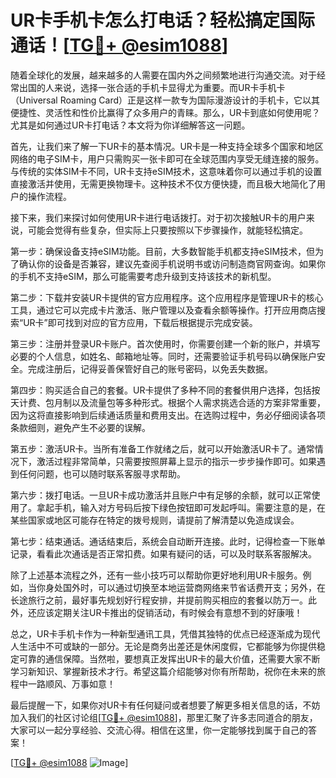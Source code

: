 # UR卡手机卡怎么打电话？轻松搞定国际通话！[[TG💪+ @esim1088](https://t.me/s/esim1088)]

随着全球化的发展，越来越多的人需要在国内外之间频繁地进行沟通交流。对于经常出国的人来说，选择一张合适的手机卡显得尤为重要。而UR卡手机卡（Universal Roaming Card）正是这样一款专为国际漫游设计的手机卡，它以其便捷性、灵活性和性价比赢得了众多用户的青睐。那么，UR卡到底如何使用呢？尤其是如何通过UR卡打电话？本文将为你详细解答这一问题。

首先，让我们来了解一下UR卡的基本情况。UR卡是一种支持全球多个国家和地区网络的电子SIM卡，用户只需购买一张卡即可在全球范围内享受无缝连接的服务。与传统的实体SIM卡不同，UR卡支持eSIM技术，这意味着你可以通过手机的设置直接激活并使用，无需更换物理卡。这种技术不仅方便快捷，而且极大地简化了用户的操作流程。

接下来，我们来探讨如何使用UR卡进行电话拨打。对于初次接触UR卡的用户来说，可能会觉得有些复杂，但实际上只要按照以下步骤操作，就能轻松搞定。

第一步：确保设备支持eSIM功能。目前，大多数智能手机都支持eSIM技术，但为了确认你的设备是否兼容，建议先查阅手机说明书或访问制造商官网查询。如果你的手机不支持eSIM，那么可能需要考虑升级到支持该技术的新机型。

第二步：下载并安装UR卡提供的官方应用程序。这个应用程序是管理UR卡的核心工具，通过它可以完成卡片激活、账户管理以及查看余额等操作。打开应用商店搜索“UR卡”即可找到对应的官方应用，下载后根据提示完成安装。

第三步：注册并登录UR卡账户。首次使用时，你需要创建一个新的账户，并填写必要的个人信息，如姓名、邮箱地址等。同时，还需要验证手机号码以确保账户安全。完成注册后，记得妥善保管好自己的账号密码，以免丢失数据。

第四步：购买适合自己的套餐。UR卡提供了多种不同的套餐供用户选择，包括按天计费、包月制以及流量包等多种形式。根据个人需求挑选合适的方案非常重要，因为这将直接影响到后续通话质量和费用支出。在选购过程中，务必仔细阅读各项条款细则，避免产生不必要的误解。

第五步：激活UR卡。当所有准备工作就绪之后，就可以开始激活UR卡了。通常情况下，激活过程非常简单，只需要按照屏幕上显示的指示一步步操作即可。如果遇到任何问题，也可以随时联系客服寻求帮助。

第六步：拨打电话。一旦UR卡成功激活并且账户中有足够的余额，就可以正常使用了。拿起手机，输入对方号码后按下绿色按钮即可发起呼叫。需要注意的是，在某些国家或地区可能存在特定的拨号规则，请提前了解清楚以免造成误会。

第七步：结束通话。通话结束后，系统会自动断开连接。此时，记得检查一下账单记录，看看此次通话是否正常扣费。如果有疑问的话，可以及时联系客服解决。

除了上述基本流程之外，还有一些小技巧可以帮助你更好地利用UR卡服务。例如，当你身处国外时，可以通过切换至本地运营商网络来节省话费开支；另外，在长途旅行之前，最好事先规划好行程安排，并提前购买相应的套餐以防万一。此外，还应该定期关注UR卡推出的促销活动，有时候会有意想不到的好康哦！

总之，UR卡手机卡作为一种新型通讯工具，凭借其独特的优点已经逐渐成为现代人生活中不可或缺的一部分。无论是商务出差还是休闲度假，它都能够为你提供稳定可靠的通信保障。当然啦，要想真正发挥出UR卡的最大价值，还需要大家不断学习新知识、掌握新技术才行。希望这篇介绍能够对你有所帮助，祝你在未来的旅程中一路顺风、万事如意！

最后提醒一下，如果你对UR卡有任何疑问或者想要了解更多相关信息的话，不妨加入我们的社区讨论组[[TG💪+ @esim1088](https://t.me/s/esim1088)]，那里汇聚了许多志同道合的朋友，大家可以一起分享经验、交流心得。相信在这里，你一定能够找到属于自己的答案！

[[TG💪+ @esim1088](https://t.me/s/esim1088) ![Image](https://i.postimg.cc/4NQfJmqS/Snipaste-2025-05-13-00-14-12.png)]